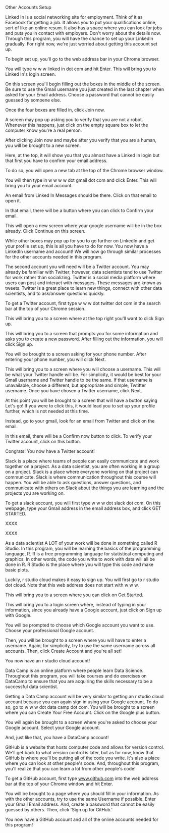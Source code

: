 Other Accounts Setup

Linked In is a social networking site for employment. Think of it as Facebook for getting a job. It allows you to put your qualifications online, sort of like an online resum. It also has a space where you can look for jobs and puts you in contact with employers. Don't worry about the details now. Through this program, you will have the chance to set up your LinkedIn gradually. For right now, we're just worried about getting this account set up. 

To begin set up, you'll go to the web address bar in your Chrome browser. 

You will type w w w linked in dot com and hit Enter. This will bring you to Linked In's login screen. 

On this screen you'll begin filling out the boxes in the middle of the screen. Be sure to use the Gmail username you just created in the last chapter when asked for your Email address. Choose a password that cannot be easily guessed by somoene else. 

Once the four boxes are filled in, click Join now.

A screen may pop up asking you to verify that you are not a robot. Whenever this happens, just click on the empty square box to let the computer know you're a real person.

After clicking Join now and maybe after you verify that you are a human, you will be brought to a new screen. 

Here, at the top, it will show you that you almost have a Linked In login but that first you have to confirm your email address.

To do so, you will open a new tab at the top of the Chrome browser window. 

You will then type in w w w w dot gmail dot com and click Enter. This will bring you to your email account. 

An email from Linked In Messages should be there. Click on that email to open it.

In that email, there will be a button where you can click to Confirm your email. 

This will open a new screen where your google username will be in the box already. Click Continue on this screen. 

While other boxes may pop up for you to go further on LinkedIn and get your profile set up, this is all you have to do for now. You now have a LinkedIn username and account! We will now go through similar processes for the other accounts needed in this program.

The second account you will need will be a Twitter account. You may already be familiar with Twitter; however, data scientists tend to use Twitter for work rather than socializing. Twitter is a social media platform where users can post and interact with messages. These messages are known as tweets. Twitter is a great place to learn new things, connect with other data scientists, and to ask/answer questions quickly.

To get a Twitter account, first type w w w dot twitter dot com in the search bar at the top of your Chrome session. 

This will bring you to a screen where at the top right you'll want to click Sign up. 

This will bring you to a screen that prompts you for some information and asks you to create a new password. After filling out the information, you will click Sign up.

You will be brought to a screen asking for your phone number. After entering your phone number, you will click Next. 

This will bring you to a screen where you will choose a username. This will be what your Twitter handle will be. For simplicity, it would be best for your Gmail username and Twitter handle to be the same. If that username is unavailable, choose a different, but appropriate and simple, Twtitter username. Once you have chosen a Twitter username, click Next.

At this point you will be brought to a screen that will have a button saying Let's go! If you were to click this, it would lead you to set up your profile further, which is not needed at this time. 

Instead, go to your gmail, look for an email from Twitter and click on the email. 

In this email, there will be a Confirm now button to click. To verify your Twitter account, click on this button. 

Congrats! You now have a Twitter account!

Slack is a place where teams of people can easily communicate and work together on a project. As a data scientist, you are often working in a group on a project. Slack is a place where everyone working on that project can communicate. Slack is where communication throughout this course will happen. You will be able to ask questions, answer questions, and communicate with others on Slack about the things you are learning and the projects you are working on.

To get a slack account, you will first type w w w dot slack dot com. On this webpage, type your Gmail address in the email address box, and click GET STARTED.

XXXX

XXXX

As a data scientist A LOT of your work will be done in something called R Studio. In this program, you will be learning the basics of the programming language, R. R is a free programming language for statistical computing and graphics. In other words, the code you write to work with data will all be done in R. R Studio is the place where you will type this code and make basic plots.

Luckily, r studio cloud makes it easy to sign up. You will first go to r studio dot cloud. Note that this web address does not start with w w w.

This will bring you to a screen where you can click on Get Started.

This will bring you to a login screen where, instead of typing in your information, since you already have a Google account, just click on Sign up with Google. 

You will be prompted to choose which Google account you want to use. Choose your professional Google account. 

Then, you will be brought to a screen where you will have to enter a username. Again, for simplicity, try to use the same username across all accounts. Then, click Create Account and you're all set! 

You now have an r studio cloud account!

Data Camp is an online platform where people learn Data Science. Throughout this program, you will take courses and do exercises on DataCamp to ensure that you are acquiring the skills necessary to be a successful data scientist.

Getting a Data Camp account will be very similar to getting an r studio cloud account because you can again sign in using your Google account. To do so, go to w w w dot data camp dot com. You will be brought to a screen where you can Create Your Free Account. Click on the Google plus button. 

You will again be brought to a screen where you're asked to choose your Google account. Select your Google account. 

And, just like that, you have a DataCamp account! 

GitHub is a website that hosts computer code and allows for version control. We'll get back to what version control is later, but as for now, know that GitHub is where you'll be putting all of the code you write. It's also a place where you can look at other people's code. And, throughout this program, you'll realize that you can learn a lot from other people's code!

To get a GitHub account, first type www.github.com into the web address bar at the top of your Chrome window and hit Enter. 

You will be brought to a page where you should fill in your information. As with the other accounts, try to use the same Username if possible. Enter your Gmail Email address. And, create a password that cannot be easily guessed by others. Then, click 'Sign up for GitHub.'

You now have a GitHub account and all of the online accounts needed for this program!